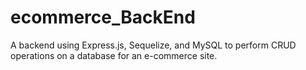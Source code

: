 # ecommerce_BackEnd
A backend using Express.js, Sequelize, and MySQL to perform CRUD operations on a database for an e-commerce site.
